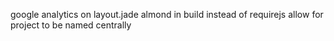 google analytics on layout.jade
almond in build instead of requirejs
allow for project to be named centrally